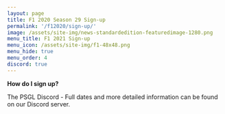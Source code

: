 ```yaml
---
layout: page
title: F1 2020 Season 29 Sign-up
permalink: '/f12020/sign-up/'
image: /assets/site-img/news-standardedition-featuredimage-1280.png
menu_title: F1 2021 Sign-up
menu_icon: /assets/site-img/f1-48x48.png
menu_hide: true
menu_order: 4
discord: true
---
```


**How do I sign up?**

The PSGL Discord - Full dates and more detailed information can be found on our Discord server.